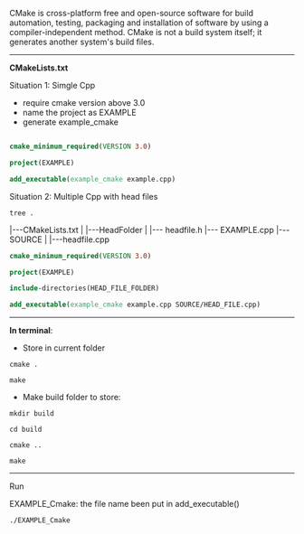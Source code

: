 
CMake is cross-platform free and open-source software for build automation, testing, packaging and installation of software by using a compiler-independent method. CMake is not a build system itself; it generates another system's build files.

----

**CMakeLists.txt**

Situation 1: Simgle Cpp
- require cmake version above 3.0
- name the project as EXAMPLE
- generate example_cmake

```Cmake

cmake_minimum_required(VERSION 3.0)

project(EXAMPLE)

add_executable(example_cmake example.cpp)

```


Situation 2: Multiple Cpp with head files

```shell
tree . 
```

|---CMakeLists.txt
|
|---HeadFolder
|           |--- headfile.h
|--- EXAMPLE.cpp
|---SOURCE
|           |---headfile.cpp


``` CMake
cmake_minimum_required(VERSION 3.0)

project(EXAMPLE)

include-directories(HEAD_FILE_FOLDER)

add_executable(example_cmake example.cpp SOURCE/HEAD_FILE.cpp)
```


---

**In terminal**:

- Store in current folder

```shell
cmake .
```

```shell
make
```

- Make build folder to store:

```shell
mkdir build
```

```shell
cd build
```

```shell
cmake ..
```

```shell
make
```

---
Run

EXAMPLE_Cmake: the file name been put in add_executable()

```
./EXAMPLE_Cmake
```
